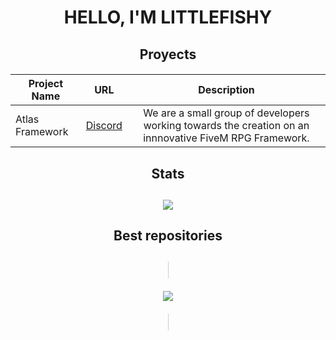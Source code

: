 <div align="center">
<h1 style = "text-transform:uppercase">Hello, I'm LittleFishy</h1>
  
<h2>Proyects</h2>
  
<h4>

| Project Name | URL | Description |
| ------------- |:-------------:|:--------------:|
| Atlas Framework | [Discord](https://discord.gg/kg3g2Q94tQ) | We are a small group of developers working towards the creation on an innnovative FiveM RPG Framework. |

</h4> 

<h2>Stats<h2>

![](https://github-readme-stats.vercel.app/api?username=LittleFishyy&show_icons=true&theme=tokyonight&hide=["issues"])
  
<h2>Best repositories<h2>

<h style="height:5px; border: 1px solid #ccc; border-radius: 20px;">

[![](https://github-readme-stats.vercel.app/api/pin/?username=LittleFishyy&repo=fs_streethud)](https://github.com/littlefishy/fs_streethud)
